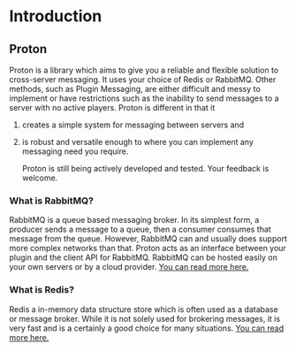# Introduction

## Proton

Proton is a library which aims to give you a reliable and flexible solution to cross-server messaging. It uses your choice of Redis or RabbitMQ. Other methods, such as Plugin Messaging, are either difficult and messy to implement or have restrictions such as the inability to send messages to a server with no active players. Proton is different in that it

1. creates a simple system for messaging between servers and
2. is robust and versatile enough to where you can implement any messaging need you require.

   Proton is still being actively developed and tested. Your feedback is welcome.

### What is RabbitMQ?

RabbitMQ is a queue based messaging broker. In its simplest form, a producer sends a message to a queue, then a consumer consumes that message from the queue. However, RabbitMQ can and usually does support more complex networks than that. Proton acts as an interface between your plugin and the client API for RabbitMQ. RabbitMQ can be hosted easily on your own servers or by a cloud provider. [You can read more here.](https://www.rabbitmq.com/#getstarted)

### What is Redis?

Redis a in-memory data structure store which is often used as a database or message broker. While it is not solely used for brokering messages, it is very fast and is a certainly a good choice for many situations. [You can read more here.](https://redis.io/)

